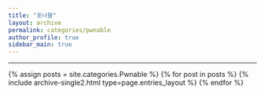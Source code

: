 ```yaml
---
title: "포너블"
layout: archive
permalink: categories/pwnable
author_profile: true
sidebar_main: true
---
```


<!-- 공백이 포함되어 있는 카테고리 이름의 경우 site.categories['a b c'] 이런식으로! -->

***

{% assign posts = site.categories.Pwnable %}
{% for post in posts %} {% include archive-single2.html type=page.entries_layout %} {% endfor %}
